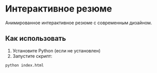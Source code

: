# Интерактивное резюме

Анимированное интерактивное резюме с современным дизайном.

## Как использовать

1. Установите Python (если не установлен)
2. Запустите скрипт:
```bash
python index.html
